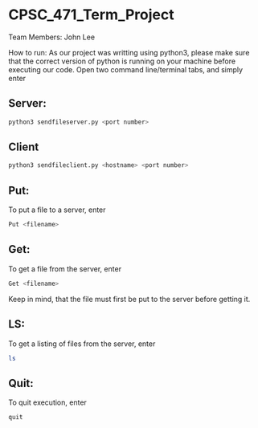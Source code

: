 # CPSC_471_Term_Project

Team Members:
John Lee


How to run:
As our project was writting using python3, please make sure that the correct version of python is running 
on your machine before executing our code. 
Open two command line/terminal tabs, and simply enter 


## Server:

```bash
python3 sendfileserver.py <port number>
```

## Client
```bash
python3 sendfileclient.py <hostname> <port number>
```

## Put:
To put a file to a server, enter
```bash
Put <filename>
```


## Get:
To get a file from the server, enter
```bash
Get <filename>
```
Keep in mind, that the file must first be put to the server before getting it.


## LS:
To get a listing of files from the server, enter
```bash
ls
```

## Quit:
To quit execution, enter
```bash
quit
```
